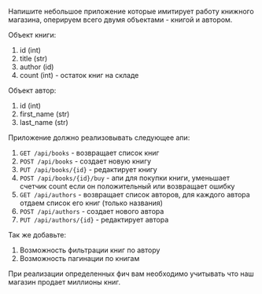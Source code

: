 Напишите небольшое приложение которые имитирует работу книжного магазина, оперируем всего двумя объектами - книгой и автором.

Объект книги:

1. id (int)
2. title (str)
3. author (id)
4. count (int) - остаток книг на складе

Объект автор:

1. id (int)
2. first_name (str)
3. last_name (str)

Приложение должно реализовывать следующее апи:

1. `GET /api/books` - возвращает список книг
2. `POST /api/books` - создает новую книгу
3. `PUT /api/books/{id}` - редактирует книгу
4. `POST /api/books/{id}/buy` - апи для покупки книги, уменьшает счетчик count если он положительный или возвращает ошибку
5. `GET /api/authors` - возвращает список авторов, для каждого автора отдаем список его книг (только названия)
6. `POST /api/authors` - создает нового автора
7. `PUT /api/authors/{id}` - редактирует автора

Так же добавьте:

1. Возможность фильтрации книг по автору
2. Возможность пагинации по книгам

При реализации определенных фич вам необходимо учитывать что наш магазин продает миллионы книг.